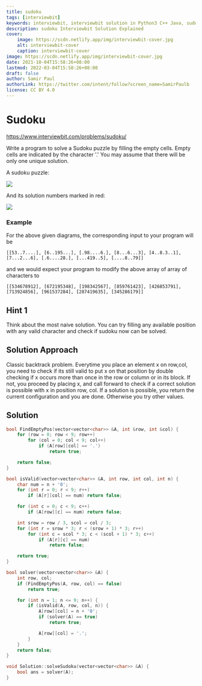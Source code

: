 ```yaml
---
title: sudoku
tags: [interviewbit]
keywords: interviewbit, interviewbit solution in Python3 C++ Java, sudoku solution
description: sudoku Interviewbit Solution Explained
cover:
    image: https://scdn.netlify.app/img/interviewbit-cover.jpg
    alt: interviewbit-cover
    caption: interviewbit-cover
image: https://scdn.netlify.app/img/interviewbit-cover.jpg
date: 2021-10-04T15:58:26+08:00
lastmod: 2022-03-04T15:58:26+08:00
draft: false
author: Samir Paul
authorLink: https://twitter.com/intent/follow?screen_name=SamirPaulb
license: CC BY 4.0
---
```


# Sudoku

https://www.interviewbit.com/problems/sudoku/

Write a program to solve a Sudoku puzzle by filling the empty cells.
Empty cells are indicated by the character '.'
You may assume that there will be only one unique solution.

A sudoku puzzle:

![](https://upload.wikimedia.org/wikipedia/commons/thumb/f/ff/Sudoku-by-L2G-20050714.svg/250px-Sudoku-by-L2G-20050714.svg.png)

And its solution numbers marked in red:

![](https://upload.wikimedia.org/wikipedia/commons/thumb/3/31/Sudoku-by-L2G-20050714_solution.svg/250px-Sudoku-by-L2G-20050714_solution.svg.png)

### Example

For the above given diagrams, the corresponding input to your program will be

```
[[53..7....], [6..195...], [.98....6.], [8...6...3], [4..8.3..1], [7...2...6], [.6....28.], [...419..5], [....8..79]]
```

and we would expect your program to modify the above array of array of characters to

```
[[534678912], [672195348], [198342567], [859761423], [426853791], [713924856], [961537284], [287419635], [345286179]]
```

## Hint 1

Think about the most naive solution.
You can try filling any available position with any valid character and check if sudoku now can be solved.

## Solution Approach

Classic backtrack problem. 
Everytime you place an element x on row,col, you need to check if its still valid to put x on that position
by double checking if x occurs more than once in the row or column or in its block.
If not, you proceed by placing x, and call forward to check if a correct solution
is possible with x in position row, col. 
If a solution is possible, you return the current configuration and you are done. Otherwise you try other values.

## Solution

```cpp
bool FindEmptyPos(vector<vector<char>> &A, int &row, int &col) {
    for (row = 0; row < 9; row++)
        for (col = 0; col < 9; col++)
            if (A[row][col] == '.')
                return true;

    return false;
}

bool isValid(vector<vector<char>> &A, int row, int col, int n) {
    char num = n + '0';
    for (int r = 0; r < 9; r++)
        if (A[r][col] == num) return false;

    for (int c = 0; c < 9; c++)
        if (A[row][c] == num) return false;

    int srow = row / 3, scol = col / 3;
    for (int r = srow * 3; r < (srow + 1) * 3; r++)
        for (int c = scol * 3; c < (scol + 1) * 3; c++)
            if (A[r][c] == num)
                return false;

    return true;
}

bool solver(vector<vector<char>> &A) {
    int row, col;
    if (FindEmptyPos(A, row, col) == false)
        return true;

    for (int n = 1; n <= 9; n++) {
        if (isValid(A, row, col, n)) {
            A[row][col] = n + '0';
            if (solver(A) == true)
                return true;

            A[row][col] = '.';
        }
    }
    return false;
}

void Solution::solveSudoku(vector<vector<char>> &A) {
    bool ans = solver(A);
}
```